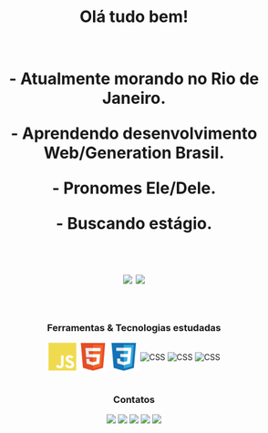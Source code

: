  <h1 align="center">Olá tudo bem!</h1>
<br>
<h1 align="center">- Atualmente morando no Rio de Janeiro.</p>
- Aprendendo desenvolvimento Web/Generation Brasil.</p>
- Pronomes Ele/Dele.</p>
- Buscando estágio.</p>
<br>

<img height="157em" src="https://github-readme-stats.vercel.app/api?username=ivanilsonsillva&show_icons=true&theme=tokyonight&include_all_commits=true&count_private=true"/>
<img height="157em" src="https://github-readme-stats.vercel.app/api/top-langs/?username=ivanilsonsillva&layout=compact&langs_count=7&theme=tokyonight"/>

</div>
</div>
<h4 align="center">
</h4>
</div>
<div  align="center"> 
  <div style="display: inline_block"><br>
  <h3>Ferramentas & Tecnologias estudadas</h3>
  <img align="center" alt="Rafa-Js" height="50" width="50" src="https://raw.githubusercontent.com/devicons/devicon/master/icons/javascript/javascript-plain.svg">
  <img align="center" alt="HTML" height="50" width="50" src="https://raw.githubusercontent.com/devicons/devicon/master/icons/html5/html5-original.svg">
  <img align="center" alt="CSS" height="50" width="50" src="https://raw.githubusercontent.com/devicons/devicon/master/icons/css3/css3-original.svg">
  <img align="center" alt="CSS" height="50" width="50" src="https://icongr.am/devicon/git-original.svg?size=102&color=currentColor">
  <img align="center" alt="CSS" height="50" width="50" src="https://icongr.am/devicon/nodejs-original.svg?size=102&color=currentColor">
  <img align="center" alt="CSS" height="50" width="50" src="https://icongr.am/devicon/typescript-original.svg?size=102&color=currentColor">
</div>
 <br>
  <div align="center">
  <h3>Contatos</h3>
  <a href="https://www.youtube.com/channel/UCT5glPYD7wODX_de_W8Wl5Q" target="_blank"><img src="https://img.shields.io/badge/YouTube-FF0000?style=for-the-badge&logo=youtube&logoColor=white" target="_blank"></a>
  <a href="https://www.instagram.com/lil_nill30/" target="_blank"><img src="https://img.shields.io/badge/-Instagram-%23E4405F?style=for-the-badge&logo=instagram&logoColor=white" target="_blank"></a>
  <a href = "mailto:ivanilsonsillva2020@gmail.com"><img src="https://img.shields.io/badge/-Gmail-%23333?style=for-the-badge&logo=gmail&logoColor=white" target="_blank"></a>
  <a href="https://discord.gg/9UNh6JQnEY"_blank"><img src="https://img.shields.io/badge/Discord-7289DA?style=for-the-badge&logo=discord&logoColor=white"target="_blank"></a>
  <a href="https://www.linkedin.com/in/ivanilson-sillva/" target="_blank"><img src="https://img.shields.io/badge/-LinkedIn-%230077B5?style=for-the-badge&logo=linkedin&logoColor=white" target="_blank"></a> 
  </a>
</div>
  <br>
  <br>
  <div align="center">
</div>
